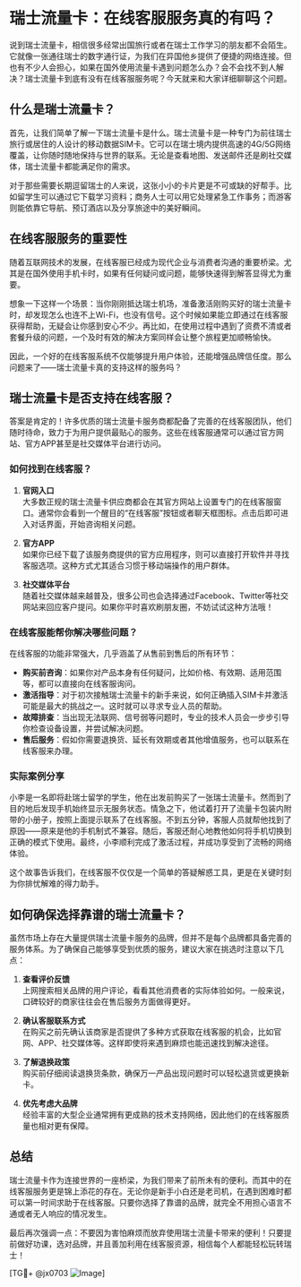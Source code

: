# 瑞士流量卡：在线客服服务真的有吗？

说到瑞士流量卡，相信很多经常出国旅行或者在瑞士工作学习的朋友都不会陌生。它就像一张通往瑞士的数字通行证，为我们在异国他乡提供了便捷的网络连接。但也有不少人会担心，如果在国外使用流量卡遇到问题怎么办？会不会找不到人解决？瑞士流量卡到底有没有在线客服服务呢？今天就来和大家详细聊聊这个问题。

## 什么是瑞士流量卡？

首先，让我们简单了解一下瑞士流量卡是什么。瑞士流量卡是一种专门为前往瑞士旅行或居住的人设计的移动数据SIM卡。它可以在瑞士境内提供高速的4G/5G网络覆盖，让你随时随地保持与世界的联系。无论是查看地图、发送邮件还是刷社交媒体，瑞士流量卡都能满足你的需求。

对于那些需要长期逗留瑞士的人来说，这张小小的卡片更是不可或缺的好帮手。比如留学生可以通过它下载学习资料；商务人士可以用它处理紧急工作事务；而游客则能依靠它导航、预订酒店以及分享旅途中的美好瞬间。

## 在线客服服务的重要性

随着互联网技术的发展，在线客服已经成为现代企业与消费者沟通的重要桥梁。尤其是在国外使用手机卡时，如果有任何疑问或问题，能够快速得到解答显得尤为重要。

想象一下这样一个场景：当你刚刚抵达瑞士机场，准备激活刚购买好的瑞士流量卡时，却发现怎么也连不上Wi-Fi，也没有信号。这个时候如果能立即通过在线客服获得帮助，无疑会让你感到安心不少。再比如，在使用过程中遇到了资费不清或者套餐升级的问题，一个及时有效的解决方案同样会让整个旅程更加顺畅愉快。

因此，一个好的在线客服系统不仅能够提升用户体验，还能增强品牌信任度。那么问题来了——瑞士流量卡真的支持这样的服务吗？

## 瑞士流量卡是否支持在线客服？

答案是肯定的！许多优质的瑞士流量卡服务商都配备了完善的在线客服团队，他们随时待命，致力于为用户提供最贴心的服务。这些在线客服通常可以通过官方网站、官方APP甚至是社交媒体平台进行访问。

### 如何找到在线客服？

1. **官网入口**  
   大多数正规的瑞士流量卡供应商都会在其官方网站上设置专门的在线客服窗口。通常你会看到一个醒目的“在线客服”按钮或者聊天框图标。点击后即可进入对话界面，开始咨询相关问题。

2. **官方APP**  
   如果你已经下载了该服务商提供的官方应用程序，则可以直接打开软件并寻找客服选项。这种方式尤其适合习惯于移动端操作的用户群体。

3. **社交媒体平台**  
   随着社交媒体越来越普及，很多公司也会选择通过Facebook、Twitter等社交网站来回应客户提问。如果你平时喜欢刷朋友圈，不妨试试这种方法哦！

### 在线客服能帮你解决哪些问题？

在线客服的功能非常强大，几乎涵盖了从售前到售后的所有环节：

- **购买前咨询**：如果你对产品本身有任何疑问，比如价格、有效期、适用范围等，都可以直接向在线客服询问。
- **激活指导**：对于初次接触瑞士流量卡的新手来说，如何正确插入SIM卡并激活可能是最大的挑战之一。这时就可以寻求专业人员的帮助。
- **故障排查**：当出现无法联网、信号弱等问题时，专业的技术人员会一步步引导你检查设备设置，并尝试解决问题。
- **售后服务**：假如你需要退换货、延长有效期或者其他增值服务，也可以联系在线客服来办理。

### 实际案例分享

小李是一名即将赴瑞士留学的学生，他在出发前购买了一张瑞士流量卡。然而到了目的地后发现手机始终显示无服务状态。情急之下，他试着打开了流量卡包装内附带的小册子，按照上面提示联系了在线客服。不到五分钟，客服人员就帮他找到了原因——原来是他的手机制式不兼容。随后，客服还耐心地教他如何将手机切换到正确的模式下使用。最终，小李顺利完成了激活过程，并成功享受到了流畅的网络体验。

这个故事告诉我们，在线客服不仅仅是一个简单的答疑解惑工具，更是在关键时刻为你排忧解难的得力助手。

## 如何确保选择靠谱的瑞士流量卡？

虽然市场上存在大量提供瑞士流量卡服务的品牌，但并不是每个品牌都具备完善的服务体系。为了确保自己能够享受到优质的服务，建议大家在挑选时注意以下几点：

1. **查看评价反馈**  
   上网搜索相关品牌的用户评论，看看其他消费者的实际体验如何。一般来说，口碑较好的商家往往会在售后服务方面做得更好。

2. **确认客服联系方式**  
   在购买之前先确认该商家是否提供了多种方式获取在线客服的机会，比如官网、APP、社交媒体等。这样即使将来遇到麻烦也能迅速找到解决途径。

3. **了解退换政策**  
   购买前仔细阅读退换货条款，确保万一产品出现问题时可以轻松退货或更换新卡。

4. **优先考虑大品牌**  
   经验丰富的大型企业通常拥有更成熟的技术支持网络，因此他们的在线客服质量也相对更有保障。

## 总结

瑞士流量卡作为连接世界的一座桥梁，为我们带来了前所未有的便利。而其中的在线客服服务更是锦上添花的存在。无论你是新手小白还是老司机，在遇到困难时都可以第一时间求助于在线客服。只要你选择了靠谱的品牌，就完全不用担心语言不通或者无人响应的情况发生。

最后再次强调一点：不要因为害怕麻烦而放弃使用瑞士流量卡带来的便利！只要提前做好功课，选对品牌，并且善加利用在线客服资源，相信每个人都能轻松玩转瑞士！

[TG💪+ @jx0703 ![Image](https://github.com/user-attachments/assets/dbca1d08-cadb-493c-b0ec-ad6f7a83f270)]